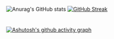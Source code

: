 ![Anurag's GitHub stats](https://github-readme-stats.vercel.app/api?username=NouXXXX&show_icons=true&theme=tokyonight)
[![GitHub Streak](https://github-readme-streak-stats.herokuapp.com/?user=NouXXXX&theme=dark)](https://git.io/streak-stats)
#
[![Ashutosh's github activity graph](https://activity-graph.herokuapp.com/graph?username=NouXXXX&theme=xcode)](https://github.com/NouXXXX/github-readme-activity-graph)
